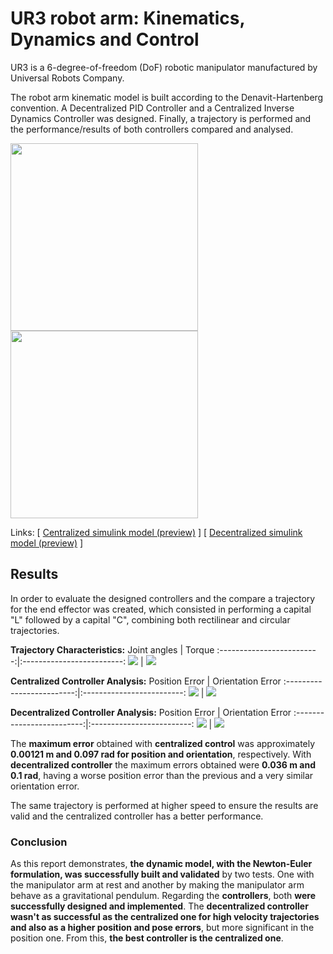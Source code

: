 # UR3 robot arm: Kinematics, Dynamics and Control

UR3 is a 6-degree-of-freedom (DoF) robotic manipulator manufactured by Universal Robots Company.

The robot arm kinematic model is built according to the Denavit-Hartenberg convention. A Decentralized PID Controller and a Centralized Inverse Dynamics Controller was designed. Finally, a trajectory is performed and the performance/results of both controllers compared and analysed.

<p float="left">
  <img src="https://github.com/luis-a-miranda/UR3-robot-arm-Kinematics-Dynamics-and-Control/blob/main/images/ur3.png" width="300" />
  <img src="https://github.com/luis-a-miranda/UR3-robot-arm-Kinematics-Dynamics-and-Control/blob/main/images/ur3%20simplified%20model.png" width="300" />
</p>

Links: \[ [Centralized simulink model (preview)](https://github.com/luis-a-miranda/UR3-robot-arm-Kinematics-Dynamics-and-Control/blob/main/images/Centralized%20Simulink%20Model.png) \]
\[ [Decentralized simulink model (preview)](https://github.com/luis-a-miranda/UR3-robot-arm-Kinematics-Dynamics-and-Control/blob/main/images/Decentralized%20Simulink%20Model.png) \]

## Results


In order to evaluate the designed controllers and the compare a trajectory for the end effector was created, which consisted in performing a capital "L" followed by a capital "C", combining both rectilinear and circular trajectories.

**Trajectory Characteristics:**
Joint angles             |  Torque
:-------------------------:|:-------------------------:
![](https://github.com/luis-a-miranda/UR3-robot-arm-Kinematics-Dynamics-and-Control/blob/main/images/trajectory%20joint%20angles.png)  |  ![](https://github.com/luis-a-miranda/UR3-robot-arm-Kinematics-Dynamics-and-Control/blob/main/images/trajectory%20torque.png)

**Centralized Controller Analysis:**
Position Error             |  Orientation Error
:-------------------------:|:-------------------------:
![](https://github.com/luis-a-miranda/UR3-robot-arm-Kinematics-Dynamics-and-Control/blob/main/images/Centralized%20controller%20-%20Absolute%20position%20error%20.png)  |  ![](https://github.com/luis-a-miranda/UR3-robot-arm-Kinematics-Dynamics-and-Control/blob/main/images/Centralized%20controller%20-%20absolute%20orientation%20error.png)

**Decentralized Controller Analysis:**
Position Error             |  Orientation Error
:-------------------------:|:-------------------------:
![](https://github.com/luis-a-miranda/UR3-robot-arm-Kinematics-Dynamics-and-Control/blob/main/images/Decentralized%20controller%20-%20absolute%20position%20error.png)  |  ![](https://github.com/luis-a-miranda/UR3-robot-arm-Kinematics-Dynamics-and-Control/blob/main/images/Decentralized%20controller%20-%20absolute%20orientation%20error.png)


The **maximum error** obtained with **centralized control** was approximately **0.00121 m and 0.097 rad for position and orientation**, respectively. With **decentralized controller** the maximum errors obtained were **0.036 m and 0.1 rad**, having a worse position error than the previous and a very similar orientation error.

The same trajectory is performed at higher speed to ensure the results are valid and the centralized controller has a better performance.


### Conclusion

As this report demonstrates, **the dynamic model, with the Newton-Euler formulation, was successfully built and validated** by two tests. One with the manipulator arm at rest and another by making the manipulator arm behave as a gravitational pendulum. Regarding the **controllers**, both **were successfully designed and implemented**. The **decentralized controller wasn't as successful as the centralized one for high velocity trajectories and also as a higher position and pose errors**, but more significant in the position one. From this, **the best controller is the centralized one**.
